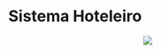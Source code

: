# Sistema Hoteleiro
<p align="center">
  <img src="https://img.shields.io/static/v1?label=VBA&message=MsExcel&color=green&style=for-the-badge&logo=microsoftoffice/>
  <img src="http://img.shields.io/static/v1?label=STATUS&message=CONCLUIDO&color=GREEN&style=for-the-badge"/>
</p>
